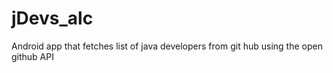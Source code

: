 # jDevs_alc
Android app that fetches list of java developers from git hub using the open github API
